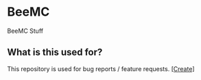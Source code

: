 # BeeMC
BeeMC Stuff

## What is this used for?
This repository is used for bug reports / feature requests. [[Create]](https://github.com/BeeCrew/BeeMC/issues/new/choose)
